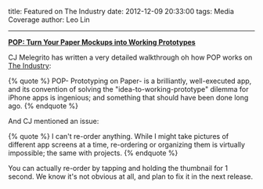 title: Featured on The Industry
date: 2012-12-09 20:33:00
tags: Media Coverage
author: Leo Lin

---

**[POP: Turn Your Paper Mockups into Working Prototypes](http://theindustry.cc/2012/12/07/pop-turn-your-paper-mockups-into-working-prototypes/)**

CJ Melegrito has written a very detailed walkthrough oh how POP works on [The Industry](http://theindustry.cc/):

{% quote %}
POP- Prototyping on Paper- is a brilliantly, well-executed app, and its convention of solving the "idea-to-working-prototype" dilemma for iPhone apps is ingenious; and something that should have been done long ago.
{% endquote %}

And CJ mentioned an issue:

{% quote %}
I can't re-order anything. While I might take pictures of different app screens at a time, re-ordering or organizing them is virtually impossible; the same with projects.
{% endquote %}

You can actually re-order by tapping and holding the thumbnail for 1 second. We know it's not obvious at all, and plan to fix it in the next release.
